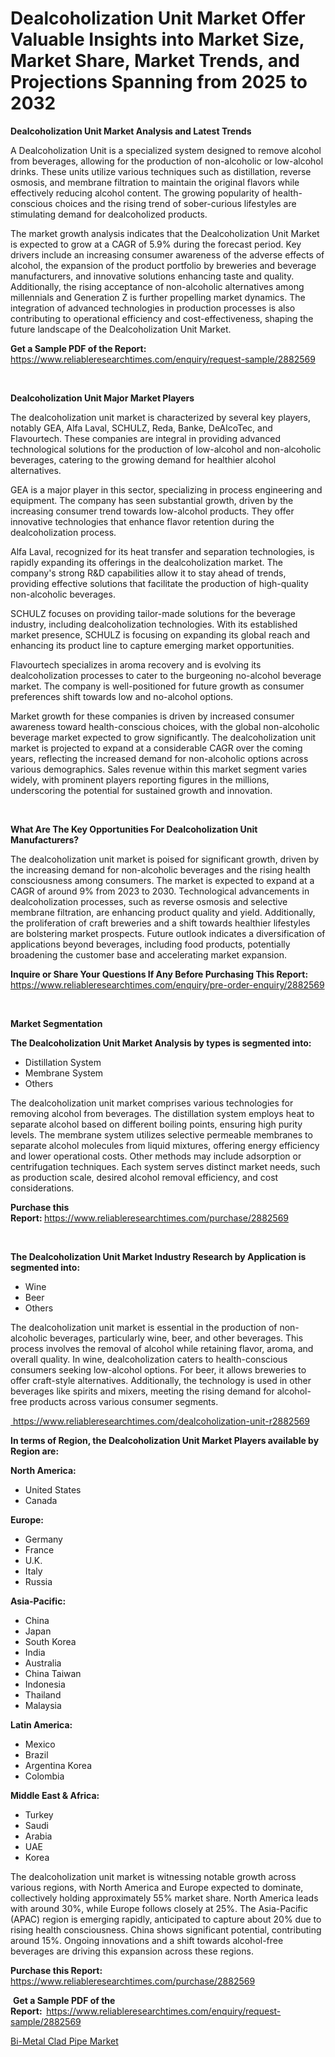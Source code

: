 <p><h1>Dealcoholization Unit Market Offer Valuable Insights into Market Size, Market Share, Market Trends, and Projections Spanning from 2025 to 2032</h1></p><p><strong>Dealcoholization Unit Market Analysis and Latest Trends</strong></p>
<p><p>A Dealcoholization Unit is a specialized system designed to remove alcohol from beverages, allowing for the production of non-alcoholic or low-alcohol drinks. These units utilize various techniques such as distillation, reverse osmosis, and membrane filtration to maintain the original flavors while effectively reducing alcohol content. The growing popularity of health-conscious choices and the rising trend of sober-curious lifestyles are stimulating demand for dealcoholized products. </p><p>The market growth analysis indicates that the Dealcoholization Unit Market is expected to grow at a CAGR of 5.9% during the forecast period. Key drivers include an increasing consumer awareness of the adverse effects of alcohol, the expansion of the product portfolio by breweries and beverage manufacturers, and innovative solutions enhancing taste and quality. Additionally, the rising acceptance of non-alcoholic alternatives among millennials and Generation Z is further propelling market dynamics. The integration of advanced technologies in production processes is also contributing to operational efficiency and cost-effectiveness, shaping the future landscape of the Dealcoholization Unit Market.</p></p>
<p><strong>Get a Sample PDF of the Report:&nbsp;</strong> <a href="https://www.reliableresearchtimes.com/enquiry/request-sample/2882569?utm_campaign=2117&utm_medium=2&utm_source=Github&utm_content=ia&utm_term=13032025&utm_id=dealcoholization-unit">https://www.reliableresearchtimes.com/enquiry/request-sample/2882569</a></p>
<p>&nbsp;</p>
<p><strong>Dealcoholization Unit Major Market Players</strong></p>
<p><p>The dealcoholization unit market is characterized by several key players, notably GEA, Alfa Laval, SCHULZ, Reda, Banke, DeAlcoTec, and Flavourtech. These companies are integral in providing advanced technological solutions for the production of low-alcohol and non-alcoholic beverages, catering to the growing demand for healthier alcohol alternatives.</p><p>GEA is a major player in this sector, specializing in process engineering and equipment. The company has seen substantial growth, driven by the increasing consumer trend towards low-alcohol products. They offer innovative technologies that enhance flavor retention during the dealcoholization process.</p><p>Alfa Laval, recognized for its heat transfer and separation technologies, is rapidly expanding its offerings in the dealcoholization market. The company's strong R&D capabilities allow it to stay ahead of trends, providing effective solutions that facilitate the production of high-quality non-alcoholic beverages.</p><p>SCHULZ focuses on providing tailor-made solutions for the beverage industry, including dealcoholization technologies. With its established market presence, SCHULZ is focusing on expanding its global reach and enhancing its product line to capture emerging market opportunities.</p><p>Flavourtech specializes in aroma recovery and is evolving its dealcoholization processes to cater to the burgeoning no-alcohol beverage market. The company is well-positioned for future growth as consumer preferences shift towards low and no-alcohol options.</p><p>Market growth for these companies is driven by increased consumer awareness toward health-conscious choices, with the global non-alcoholic beverage market expected to grow significantly. The dealcoholization unit market is projected to expand at a considerable CAGR over the coming years, reflecting the increased demand for non-alcoholic options across various demographics. Sales revenue within this market segment varies widely, with prominent players reporting figures in the millions, underscoring the potential for sustained growth and innovation.</p></p>
<p>&nbsp;</p>
<p><strong>What Are The Key Opportunities For Dealcoholization Unit Manufacturers?</strong></p>
<p><p>The dealcoholization unit market is poised for significant growth, driven by the increasing demand for non-alcoholic beverages and the rising health consciousness among consumers. The market is expected to expand at a CAGR of around 9% from 2023 to 2030. Technological advancements in dealcoholization processes, such as reverse osmosis and selective membrane filtration, are enhancing product quality and yield. Additionally, the proliferation of craft breweries and a shift towards healthier lifestyles are bolstering market prospects. Future outlook indicates a diversification of applications beyond beverages, including food products, potentially broadening the customer base and accelerating market expansion.</p></p>
<p><strong>Inquire or Share Your Questions If Any Before Purchasing This Report:</strong> <a href="https://www.reliableresearchtimes.com/enquiry/pre-order-enquiry/2882569?utm_campaign=2117&utm_medium=2&utm_source=Github&utm_content=ia&utm_term=13032025&utm_id=dealcoholization-unit">https://www.reliableresearchtimes.com/enquiry/pre-order-enquiry/2882569</a></p>
<p>&nbsp;</p>
<p><strong>Market Segmentation</strong></p>
<p><strong>The Dealcoholization Unit Market Analysis by types is segmented into:</strong></p>
<p><ul><li>Distillation System</li><li>Membrane System</li><li>Others</li></ul></p>
<p><p>The dealcoholization unit market comprises various technologies for removing alcohol from beverages. The distillation system employs heat to separate alcohol based on different boiling points, ensuring high purity levels. The membrane system utilizes selective permeable membranes to separate alcohol molecules from liquid mixtures, offering energy efficiency and lower operational costs. Other methods may include adsorption or centrifugation techniques. Each system serves distinct market needs, such as production scale, desired alcohol removal efficiency, and cost considerations.</p></p>
<p><strong>Purchase this Report:&nbsp;</strong><a href="https://www.reliableresearchtimes.com/purchase/2882569?utm_campaign=2117&utm_medium=2&utm_source=Github&utm_content=ia&utm_term=13032025&utm_id=dealcoholization-unit">https://www.reliableresearchtimes.com/purchase/2882569</a></p>
<p>&nbsp;</p>
<p><strong>The Dealcoholization Unit Market Industry Research by Application is segmented into:</strong></p>
<p><ul><li>Wine</li><li>Beer</li><li>Others</li></ul></p>
<p><p>The dealcoholization unit market is essential in the production of non-alcoholic beverages, particularly wine, beer, and other beverages. This process involves the removal of alcohol while retaining flavor, aroma, and overall quality. In wine, dealcoholization caters to health-conscious consumers seeking low-alcohol options. For beer, it allows breweries to offer craft-style alternatives. Additionally, the technology is used in other beverages like spirits and mixers, meeting the rising demand for alcohol-free products across various consumer segments.</p></p>
<p><a href="https://www.reliableresearchtimes.com/dealcoholization-unit-r2882569?utm_campaign=2117&utm_medium=2&utm_source=Github&utm_content=ia&utm_term=13032025&utm_id=dealcoholization-unit">&nbsp;https://www.reliableresearchtimes.com/dealcoholization-unit-r2882569</a></p>
<p><strong>In terms of Region, the Dealcoholization Unit Market Players available by Region are:</strong></p>
<p>
    <p> <strong> North America: </strong>
        <ul>
            <li>United States</li>
            <li>Canada</li>
        </ul>
        </p> 
    <p> <strong> Europe: </strong>
        <ul>
            <li>Germany</li>
            <li>France</li>
            <li>U.K.</li>
            <li>Italy</li>
            <li>Russia</li>
        </ul>
        </p> 
    <p> <strong> Asia-Pacific: </strong>
        <ul>
            <li>China</li>
            <li>Japan</li>
            <li>South Korea</li>
            <li>India</li>
            <li>Australia</li>
            <li>China Taiwan</li>
            <li>Indonesia</li>
            <li>Thailand</li>
            <li>Malaysia</li>
        </ul>
        </p> 
    <p> <strong> Latin America: </strong>
        <ul>
            <li>Mexico</li>
            <li>Brazil</li>
            <li>Argentina Korea</li>
            <li>Colombia</li>
        </ul>
        </p> 
    <p> <strong> Middle East & Africa: </strong>
        <ul>
            <li>Turkey</li>
            <li>Saudi</li>
            <li>Arabia</li>
            <li>UAE</li>
            <li>Korea</li>
        </ul>
    </p>
    </p>
<p><p>The dealcoholization unit market is witnessing notable growth across various regions, with North America and Europe expected to dominate, collectively holding approximately 55% market share. North America leads with around 30%, while Europe follows closely at 25%. The Asia-Pacific (APAC) region is emerging rapidly, anticipated to capture about 20% due to rising health consciousness. China shows significant potential, contributing around 15%. Ongoing innovations and a shift towards alcohol-free beverages are driving this expansion across these regions.</p></p>
<p><strong>Purchase this Report: </strong><a href="https://www.reliableresearchtimes.com/purchase/2882569?utm_campaign=2117&utm_medium=2&utm_source=Github&utm_content=ia&utm_term=13032025&utm_id=dealcoholization-unit">https://www.reliableresearchtimes.com/purchase/2882569</a></p>
<p>&nbsp;<strong>Get a Sample PDF of the Report:&nbsp;&nbsp;</strong><a href="https://www.reliableresearchtimes.com/enquiry/request-sample/2882569?utm_campaign=2117&utm_medium=2&utm_source=Github&utm_content=ia&utm_term=13032025&utm_id=dealcoholization-unit">https://www.reliableresearchtimes.com/enquiry/request-sample/2882569</a></p>
<p><strong></strong></p>
<p><p><a href="https://github.com/nathandecarvalho/Market-Research-Report-List-6/blob/main/bi-metal-clad-pipe-market.md?utm_campaign=2117&utm_medium=2&utm_source=Github&utm_content=ia&utm_term=13032025&utm_id=dealcoholization-unit">Bi-Metal Clad Pipe Market</a></p></p>
